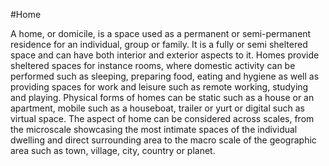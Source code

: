 #HomeA home, or domicile, is a space used as a permanent or semi-permanent residence for an individual, group or family. It is a fully or semi sheltered space and can have both interior and exterior aspects to it. Homes provide sheltered spaces for instance rooms, where domestic activity can be performed such as sleeping, preparing food, eating and hygiene as well as providing spaces for work and leisure such as remote working, studying and playing. Physical forms of homes can be static such as a house or an apartment, mobile such as a houseboat, trailer or yurt or digital such as virtual space. The aspect of home can be considered across scales, from the microscale showcasing the most intimate spaces of the individual dwelling and direct surrounding area to the macro scale of the geographic area such as town, village, city, country or planet.